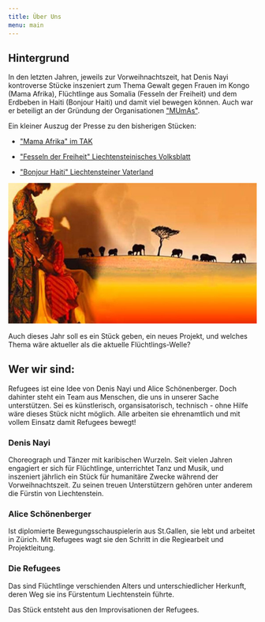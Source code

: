 ```yaml
---
title: Über Uns
menu: main
---
```

## Hintergrund
In den letzten Jahren, jeweils zur Vorweihnachtszeit, hat Denis Nayi kontroverse Stücke inszeniert zum Thema Gewalt gegen Frauen im Kongo (Mama Afrika), Flüchtlinge aus Somalia (Fesseln der Freiheit) und dem Erdbeben in Haiti (Bonjour Haiti) und damit viel bewegen können. Auch war er beteiligt an der Gründung der Organisationen ["MUmAs"](http://www.mumas.li/).

Ein kleiner Auszug der Presse zu den bisherigen Stücken: 

* ["Mama Afrika" im TAK](http://www.tak.li/Auffuehrung.aspx?shmid=488&shact=-873150148&shmiid=GpT39Cfr0Mw__eql__)

* ["Fesseln der Freiheit" Liechtensteinisches Volksblatt](http://www.volksblatt.li/nachricht.aspx?id=49659&src=vb)

* ["Bonjour Haiti" Liechtensteiner Vaterland](http://www.vaterland.li/liechtenstein/kultur/Benefiz-Theater-Bonjour-Haiti-im-TAK;art175,90414)

<center><img src="/fesselnderfreiheit.jpg"/> </center>

Auch dieses Jahr soll es ein Stück geben, ein neues Projekt, und welches Thema wäre aktueller als die aktuelle Flüchtlings-Welle? 


## Wer wir sind: 

Refugees ist eine Idee von Denis Nayi und Alice Schönenberger. Doch dahinter steht ein Team aus Menschen, die uns in unserer Sache unterstützen. Sei es künstlerisch, organsisatorisch, technisch - ohne Hilfe wäre dieses Stück nicht möglich. Alle arbeiten sie ehrenamtlich und mit vollem Einsatz damit Refugees bewegt! 

### Denis Nayi
Choreograph und Tänzer mit karibischen Wurzeln. Seit vielen Jahren engagiert er sich für Flüchtlinge, unterrichtet Tanz und Musik, und inszeniert jährlich ein Stück für humanitäre Zwecke während der Vorweihnachtszeit. Zu seinen treuen Unterstützern gehören unter anderem die Fürstin von Liechtenstein.

### Alice Schönenberger
Ist diplomierte Bewegungsschauspielerin aus St.Gallen, sie lebt und arbeitet in Zürich. Mit Refugees wagt sie den Schritt in die Regiearbeit und Projektleitung. 

### Die Refugees
Das sind Flüchtlinge verschienden Alters und unterschiedlicher Herkunft, deren Weg sie ins Fürstentum Liechtenstein führte. 

Das Stück entsteht aus den Improvisationen der Refugees. 
